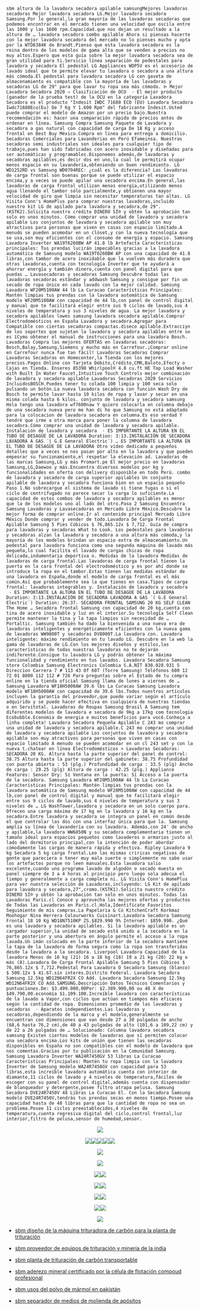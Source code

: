 
```
sbm altura de la lavadora secadora apilable samsungMejores lavadoras secadoras Mejor lavadora secadora LG.Mejor lavadora secadora Samsung.Por lo general,la gran mayoría de las lavadoras secadoras que podemos encontrar en el mercado tienen una velocidad que oscila entre las 1000 y las 1600 rpm.Capacidad.que nos dejan un resultado a la altura de … lavadora secadora combo apilable Ahora si piensas hacerte con la mejor lavadora secadora del mercado no lo pienses mucho y opta por la WTD6384K de Brandt.Pienso que esta lavadora secadora es la reina dentro de los modelos de gama alta que se venden a precios no muy altos.Espero que esta guía sobre la mejor lavadora secadora sea de gran utilidad para ti.Servicio línea separación de pedestales para lavadora y secadora El pedestal LG Appliances WDP5V es el accesorio de lavado ideal que te permite elevar tu lavadora o secadora a una altura más cómoda.El pedestal para lavadora secadora LG con gaveta de almacenamiento es compatible con la mayoría de las lavadoras y secadoras LG de 29" para que lavar tu ropa sea más cómodo. ᐅ Mejor Lavadora Secadora 2020 ⇒ Clasificación de OCU  · El mejor producto (ganador de la prueba test) de la OCU en la categoría Lavadora Secadora es el producto "Indesit IWDC 71680 ECO (EU) Lavadora Secadora Iwdc71680Eco(Eu) De 7 Kg Y 1.600 Rpm" del fabricante Indesit.Usted puede comprar el modelo de Amazon por un precio bajo.Nuestra recomendación es: hacer una comparación rápida de precios antes de ordenar en línea. Samsung Compra Samsung Paquete de Lavadora y secadora a gas natural con capacidad de carga De 18 Kg y acceso frontal en Best Buy México.Compra en linea para entrega a domicilio. Secadoras Comerciales para Lavanderias en Perú Efameinsa. Nuestras secadoras semi industriales son ideales para cualquier tipo de trabajo,pues han sido fabricadas con acero inoxidable y diseñadas para ser automáticas y programables.Disponemos además,de lavadoras y secadoras apilables,es decir dos en uno,la cual le permitirá ocupar menos espacio en su lavandería,obteniendo un buen rendimiento. LG WD1252RD vs Samsung WD0704REC: ¿cuál es la diferencia? Las lavadoras de carga frontal son buenas porque se puede utilizar el espacio encima,y a veces se puede apilar una secadora encima.En general,las lavadoras de carga frontal utilizan menos energía,utilizando menos agua llenando el tambor sólo parcialmente,y obtienen una mayor velocidad de giro que limpia sin necesitar temperaturas tan altas. LG Visita Conn's HomePlus para comprar nuestras lavadoras,incluido nuestro kit LG de apilado para lavadora y secadora,de 29".(KSTK2).Solicita nuestro crédito DINERO SÍ® y obtén la aprobación tan solo en unos minutos. Cómo comprar una unidad de lavadora y secadora apilable Los conjuntos de lavadora y secadora apilable son muy atractivos para personas que viven en casas con espacio limitado.A menudo se pueden acomodar en un clóset,y con la nueva tecnología que se usa,son muy eficientes con el consumo de energía y espacio. Samsung Lavadora Inverter WA19T6260BW AP 41.8 lb Artefacta Características principales: Tus prendas lucirán impecables gracias a la lavadora automática de Samsung modelo WA19T6260BW AP con una capacidad de 41.8 libras,con tambor de acero inoxidable que la vuelven más duradera que otras lavadoras,cuenta con tecnología Inverter que te ayudará a ahorrar energía y también dinero,cuenta con panel digital para que puedas … Lavasecadoras y secadoras Samsung Descubre todas las lavadoras secadoras estándar y addwash Samsung y consigue por fin un secado de ropa único en cada lavado con la mejor calidad. Samsung Lavadora WF20M5100AW 44 lb La Curacao Características Principales: Mantén limpias tus prendas con la lavadora automática de Samsung modelo WF20M5100AW con capacidad de 44 lb,con panel de control digital y manual que te facilitará elegir entre sus 9 ciclos de lavado,sus 4 niveles de temperatura y sus 3 niveles de agua. La mejor lavadora y secadora apilables lowes samsung lavadora secadora apilable.Comprar Electrodomésticos en España Lavadora y secadora.Agregar para Compatible con ciertas secadoras compactas.diseсo apilable.Extracciуn de los soportes que sujetan la lavadora y secadora apilables entre sн es їCуmo obtener el manual de instrucciones para una lavadora Bosch. Lavadoras Compra las mejores OFERTAS en lavadoras secadoras: Bosch,Balay,Samsung,Siemens y mucho más en Carrefour.¡Comprar online en Carrefour nunca fue tan fácil! Lavadoras Secadoras Comprar Lavadoras Secadoras en Homecenter,la Tienda con los mejores precios.Pagos Online con Tarjeta Débito,Crédito,CMR,Baloto,Efecty o Cajas en Tienda. Enseres 85398 Whirlpool® 4.8 cu.ft HE Top Load Washer with Built In Water Faucet,Intuitive Touch Controls mejor combinación de lavadora y secadora apilable Lavadoras Secadoras 2020 Servicios IncluidosBOSCH.Puedes tener tu colada 100 limpia y 100 seca solo pulsando un botón.La nueva lavadora secadora con función Wash Dry de Bosch te permite lavar hasta 10 kilos de ropa y lavar y secar en una misma colada hasta 6 kilos. conjunto de lavadora y secadora samsung Hola tengo una lavadora wf7600naw Y quiero colocarla en columna debajo de una secadora nueva pero me han di ho que Samsung no está adaptado para la colocacion de lavadora secadora en columna.Es eso verdad Y tendré que irme a otra marca para poner la columna de lavadora secadora.Cómo comprar una unidad de lavadora y secadora apilable. Instalación de lavadora y secadora  · ES IMPORTANTE LA ALTURA EN EL TUBO DE DESAGÜE DE LA LAVADORA Duration: 3:13.INSTALACIÓN DE SECADORA LAVADORA A GAS ´( G.E General Electric´) … ES IMPORTANTE LA ALTURA EN EL TUBO DE DESAGÜE DE LA LAVADORA Otro vídeo dedicado a pequeños detalles que a veces se nos pasan por alto en la lavadora y que pueden empeorar su funcionamiento,el respetar la elevación ad. Lavadoras de las marcas Samsung,LG y más Promart.pe El mejor precio en lavadoras Samsung,LG,Daewoo y más.Encuentra diversos modelos por kg y funcionalidades en oferta con delivery disponible en todo Perú. combo de lavadora y secadora de carga superior apilables Un conjunto apilable de lavadora y secadora funciona bien en un espacio pequeño Paso 1.No sobrecargue el sistema de lavado si tiene fugas o si el ciclo de centrifugado no parece secar la carga lo suficiente.La capacidad de estos combos de lavadora y secadora apilables es menor que la de los modelos uno al lado del otro.Paso 2 Samsung Encuentra Samsung Lavadoras y Lavasecadoras en Mercado Libre México.Descubre la mejor forma de comprar online.Ir al contenido principal Mercado Libre México Donde comprar y vender de todo.Lavadora De Carga Frontal Apilable Samsung 5 Pies Cúbicos $ 76,865.12x $ 7,712. Guía de compra para lavadoras y secadoras What to Look. Los pedestales para lavadoras y secadoras alzan la lavadora y secadora a una altura más cómoda,y la mayoría de los modelos brindan un espacio extra de almacenamiento.Un pedestal para lavadora funciona como una segunda máquina de lavado más pequeña,lo cual facilita el lavado de cargas chicas de ropa delicada,indumentaria deportiva o. Medidas de la lavadora Medidas de lavadoras de carga frontal.Las lavadoras de carga frontal tienen la puerta en la cara frontal del electrodoméstico y es por ahí donde se introduce la ropa en el tambor.Estas tienen las medidas estándar de una lavadora en España,donde el modelo de carga frontal es el más común.Así que probablemente sea la que tienes en casa.Tipos de carga frontal: lavadoras integrables y. Instalación de lavadora y secadora  · ES IMPORTANTE LA ALTURA EN EL TUBO DE DESAGÜE DE LA LAVADORA Duration: 3:13.INSTALACIÓN DE SECADORA LAVADORA A GAS ´( G.E General Electric´) Duration: 26:37. SECADORA FRONTAL SAMSUNG 20 KG SELF CLEAN The Home … Secadora frontal Samsung con capacidad de 20 kg,cuenta con tina de acero inoxidable y luz en el interior.Su tecnología Self Clean permite mantener la tina y la tapa limpios sin necesidad de … Portaltic. Samsung también ha dado la bienvenida a una nueva era de lavadoras inteligentes y energéticamente eficientes con la nueva gama de lavadoras WW9800T y secadoras DV8000T.La lavadora con. Lavadora inteligente: máximo rendimiento en tu lavado LG. Descubre en la web la gama de lavadoras de LG.Con los mejores diseños y estilos,las características de todas nuestras lavadoras no te dejarán indiferente.Consigue tu lavadora LG y podrás obtener la máxima funcionalidad y rendimiento en tus lavados. Lavadora Secadora Samsung store Colombia Samsung Electronics Colombia S.A.NIT 830.028.931 5 Direccion Carrera 7 # 113 43 Of 607 (Torre Samsung) Teléfonos 600 12 72 01 8000 112 112 # 726 Para preguntas sobre el Estado de tu compra online en la tienda oficial Samsung llama de lunes a viernes de … Samsung Lavadora WF18H5000AW 39.6 lbs La Curacao Samsung Lavadora modelo WF18H5000AW con capacidad de 39.6 lbs.Todos nuestros artículos incluyen la garantía del proveedor,que puede variar según el artículo adquirido y se puede hacer efectiva en cualquiera de nuestras tiendas o en Servitotal. Lavadoras de Roupas Samsung Brasil A Samsung tem diferentes modelos de lavadora e secadora de 9kg a 17kg com tecnologia Ecobubble.Economia de energia e muitos benefícios para você.Conheça a linha completa! Lavadora Secadora Pequeña Apilable C 243 mo comprar una unidad de lavadora y secadora apilable.C 243 mo comprar una unidad de lavadora y secadora apilable Los conjuntos de lavadora y secadora apilable son muy atractivos para personas que viven en casas con espacio limitado A menudo se pueden acomodar en un cl 243 set y con la nueva t.chatear en línea Electrodomésticos > Lavadoras Secadoras: SECADORA 20 KG. Altura hasta la parte superior del panel de control: 38.75 Altura hasta la parte superior del gabinete: 38.75 Profundidad con puerta abierta : 53 (plg.) Profundidad de carga : 33.5 (plg) Ancho de carga : 29.25 (plg) Altura de carga : 42.25 (plg.) Appliance Features: Sensor Dry: Sí Ventana en la puerta: Sí Acceso a la puerta de la secadora. Samsung Lavadora WF20M5100AW 44 lb La Curacao Características Principales: Mantén limpias tus prendas con la lavadora automática de Samsung modelo WF20M5100AW con capacidad de 44 lb,con panel de control digital y manual que te facilitará elegir entre sus 9 ciclos de lavado,sus 4 niveles de temperatura y sus 3 niveles de … LG WashTower,lavadora y secadora en un solo cuerpo para. Ofrecen una carga máxima de 17 kg en la lavadora y 16 kg en la secadora.Entre lavadora y secadora se integra un panel en común desde el que controlar las dos con una interfaz única para que la. Samsung amplía su línea de lavandería con su lavadora. Además,con 24″ de ancho y apilable,la lavadora WW6850N y su secadora complementaria tienen un tamaño ideal para espacios pequeños como lavaderos o armarios justo al lado del dormitorio principal,con la intención de poder abordar cómodamente las cargas de manera rápida y efectiva. Ripley Lavadora 9 kg Secadora 5 kg carga frontal.Leo las mismas criricas negativas de gente que pareciera o tener muy mala suerte o simplemente no sabe usar los artefactos porque no leen manuales.Esta lavadora salio excelente,cuando uno programa lavado de algodón o secado muesta en panel siempre de 3 a 4 horas al principio pero luego sola adecua el tiempo y generalmente a carga completa ni. LG Visita Conn's HomePlus para ver nuestra selección de Lavadoras,incluyendo: LG Kit de apilado para lavadora y secadora,27",cromo.(KSTK1).Solicita nuestro crédito DINERO SÍ® y obtén la aprobación tan solo en unos minutos. Todas las Lavadoras Paris.cl Conoce y aprovecha las mejores ofertas y productos de Todas las Lavadoras en Paris.cl.Hola,Identifícate Favoritos Seguimiento de mis compras.La Papelaria & Co KitchenCraft Korkmaz Moohogar Nina Herrera Colourworks Cuisinart.Lavadora Secadora Samsung Frontal 18 10 Kg WD18N7510KP ZS.$829.990 9% Internet: $859.990. ¿Qué es una lavadora y secadora apilables. Si la lavadora apilable es un cargador superior,la unidad de secado está unido a la secadora en la parte posterior y una abertura en ángulo permite el acceso a la ropa lavada.Un imán colocado en la parte inferior de la secadora mantiene la tapa de la lavadora de forma segura como la ropa son transferidas desde la lavadora a la secadora. Liverpool Lavadora Capacidad de la lavadora Menos de 16 kg (21) 16 a 18 kg (18) 19 a 21 kg (20) 22 kg o más (8).Lavadora De Carga Frontal Apilable Samsung 5 Pies Cúbicos $ 76,865.12x $ 7,712.Pedestal Para Lavadora O Secadora Samsung (blanco) $ 500.12x $ 41.67.sin interés.Distrito Federal. Lavadora Secadora Samsung 12.5kg WD12N64FR2X CO Add. Lavadora Secadora Samsung 12.5kg WD12N64FR2X CO Add.SAMSUNG.Descripción Datos Técnicos Comentarios y puntuaciones.De: $3.499.000,00Por: $2.389.900,00 ou 48 X de $49.790,00.economía $1.109.100.Increíble lavadora con características de la lavado a Vapor,con ciclos que actúan en tiempos más eficaces según la cantidad de ropa. Dimensiones promedio de las lavadoras y secadoras  · Aparatos independientes.Las lavadoras y secadoras,dependiendo de la marca y el modelo,generalmente se encuentran con dimensiones que van desde 27 a 30 pulgadas de ancho (68,6 hasta 76,2 cm),de 40 a 43 pulgadas de alto (101,6 a 109,22 cm) y de 22 a 26 pulgadas de … Solucionado: Columna lavadora secadora samsung Existen ciertos modelos de lavadoras que sí permiten colocar una secadora encima.Los kits de unión que tienen las secadoras disponibles en España no son compatibles con el modelo de lavadora que nos comentas.Gracias por tu publicación en la Comunidad Samsung. Samsung Lavadora Inverter WA24R7450GV 53 libras La Curacao Características Principales: Mantén tu ropa limpia con la lavadora Inverter de Samsung modelo WA24R7450GV con capacidad para 53 libras,esta increíble lavadora automática cuenta con interior de diamante,11 ciclos de lavado y 4 niveles de temperatura,fáciles de escoger con su panel de control digital,además cuenta con dispensador de blanqueador y detergente,posee filtro atrapa pelusa. Samsung Secadora DVE24R7450V 48 Libras La Curacao El. Con la Secadora Samsung modelo DVE24R7450V,tendrás tus prendas secas en menos tiempo.Posee una capacidad hasta de 48 libras para que la cantidad de ropa no sea un problema.Posee 11 ciclos preestablecidos,4 niveles de temperatura,cuenta regresiva digital del ciclo,control frontal,luz interior,filtro de pelusa,sensor de humedad,sensor. 
```

<div align="center">

<a href="https://es-crusher.shibang-china.com/github&k=sbm+altura+de+la+lavadora+secadora+apilable+samsung"><img src="https://static.shibang-china.com/es/crusher/logo.jpg"></a>

<a href="https://es-crusher.shibang-china.com/github&k=sbm+altura+de+la+lavadora+secadora+apilable+samsung"><img src="https://static.shibang-china.com/es/crusher/index.jpg"></a><a href="https://es-crusher.shibang-china.com/material.htmlgithub&k=sbm+altura+de+la+lavadora+secadora+apilable+samsung"><img src="https://static.shibang-china.com/es/crusher/material.jpg"></a><a href="https://es-crusher.shibang-china.com/application.htmlgithub&k=sbm+altura+de+la+lavadora+secadora+apilable+samsung"><img src="https://static.shibang-china.com/es/crusher/application.jpg"></a><a href="https://es-crusher.shibang-china.com/aboutus.htmlgithub&k=sbm+altura+de+la+lavadora+secadora+apilable+samsung"><img src="https://static.shibang-china.com/es/crusher/aboutus.jpg"></a><a href="https://es-crusher.shibang-china.com/contact.htmlgithub&k=sbm+altura+de+la+lavadora+secadora+apilable+samsung"><img src="https://static.shibang-china.com/es/crusher/contact.jpg"></a>

<a href="https://es-crusher.shibang-china.com/github&k=sbm+altura+de+la+lavadora+secadora+apilable+samsung"><img src="https://static.shibang-china.com/es/crusher/banner.jpg"></a>

<a href="https://swt.shibang-china.com/github&k=sbm+altura+de+la+lavadora+secadora+apilable+samsung"><img src="https://static.shibang-china.com/es/crusher/text.jpg"></a>

<a href="https://swt.shibang-china.com/github&k=sbm+altura+de+la+lavadora+secadora+apilable+samsung"><img src="https://static.shibang-china.com/es/crusher/chat.jpg"></a><a href="https://es-crusher.shibang-china.com/contact.htmlgithub&k=sbm+altura+de+la+lavadora+secadora+apilable+samsung"><img src="https://static.shibang-china.com/es/crusher/message.jpg"></a>

<a href="https://es-crusher.shibang-china.com/products/pe.htmlgithub&k=sbm+altura+de+la+lavadora+secadora+apilable+samsung"><img src="https://static.shibang-china.com/es/crusher/pe.jpg"></a><a href="https://es-crusher.shibang-china.com/products/pf.htmlgithub&k=sbm+altura+de+la+lavadora+secadora+apilable+samsung"><img src="https://static.shibang-china.com/es/crusher/pf.jpg"></a>

<a href="https://es-crusher.shibang-china.com/products/hpt.htmlgithub&k=sbm+altura+de+la+lavadora+secadora+apilable+samsung"><img src="https://static.shibang-china.com/es/crusher/hpt.jpg"></a><a href="https://es-crusher.shibang-china.com/products/vsi.htmlgithub&k=sbm+altura+de+la+lavadora+secadora+apilable+samsung"><img src="https://static.shibang-china.com/es/crusher/vsi.jpg"></a>

<a href="https://es-crusher.shibang-china.com/products/klv.htmlgithub&k=sbm+altura+de+la+lavadora+secadora+apilable+samsung"><img src="https://static.shibang-china.com/es/crusher/klv.jpg"></a><a href="https://es-crusher.shibang-china.com/products/portable.htmlgithub&k=sbm+altura+de+la+lavadora+secadora+apilable+samsung"><img src="https://static.shibang-china.com/es/crusher/portable.jpg"></a>

<a href="https://swt.shibang-china.com/github&k=sbm+altura+de+la+lavadora+secadora+apilable+samsung"><img src="https://static.shibang-china.com/es/crusher/case.jpg"></a>

</div>


* [sbm diseño de la máquina trituradora de carbón para la planta de trituración](sbm%20dise%C3%B1o%20de%20la%20m%C3%A1quina%20trituradora%20de%20carb%C3%B3n%20para%20la%20planta%20de%20trituraci%C3%B3n.md)

* [sbm proveedor de equipos de trituración y minería de la india](sbm%20proveedor%20de%20equipos%20de%20trituraci%C3%B3n%20y%20miner%C3%ADa%20de%20la%20india.md)

* [sbm planta de trituración de carbón transportable](sbm%20planta%20de%20trituraci%C3%B3n%20de%20carb%C3%B3n%20transportable.md)

* [sbm aderezo mineral certificado por la célula de flotación compoud profesional](sbm%20aderezo%20mineral%20certificado%20por%20la%20c%C3%A9lula%20de%20flotaci%C3%B3n%20compoud%20profesional.md)

* [sbm usos del polvo de mármol en pakistán](sbm%20usos%20del%20polvo%20de%20m%C3%A1rmol%20en%20pakist%C3%A1n.md)

* [sbm separador de medios de molienda de apósitos](sbm%20separador%20de%20medios%20de%20molienda%20de%20ap%C3%B3sitos.md)